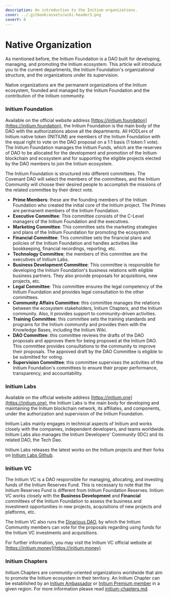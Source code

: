 ```yaml
---
description: An introduction to the Initium organizations.
cover: ../.gitbook/assets/wiki-header3.png
coverY: 0
---
```


# Native Organization

As mentioned before, the Initium Foundation is a DAO built for developing, managing, and promoting the Initium ecosystem. This article will introduce you to the current departments, the Initium Foundation's organizational structure, and the organizations under its supervision.

Native organizations are the permanent organizations of the Initium ecosystem, founded and managed by the Initium Foundation and the contribution of the Initium community.&#x20;

### Initium Foundation&#x20;

Available on the official website address [https://initium.foundation](https://initium.foundation), the Initium Foundation is the main body of the DAO with the authorizations above all the departments. All HODLers of Initium native token (INITIUM) are members of the Initium Foundation with the equal right to vote on the DAO proposal on a 1:1 basis (1 token:1 vote). The Initium Foundation manages the Initium Funds, which are the reserves of DAO to be allocated for the development and promotion of the Initium blockchain and ecosystem and for supporting the eligible projects elected by the DAO members to join the Initium ecosystem.

The Initium Foundation is structured into different committees. The Covenant DAO will select the members of the committees, and the Initium Community will choose their desired people to accomplish the missions of the related committee by their direct vote.

* **Prime Members**: these are the founding members of the Initium Foundation who created the initial core of the Initium project. The Primes are permanent members of the Initium Foundation.
* **Executive Committee**: This committee consists of the C-Level managers of the Initium Foundation and the executives.&#x20;
* **Marketing Committee**: This committee sets the marketing strategies and plans of the Initium Foundation for promoting the ecosystem.
* **Financial Committee**: This committee sets the financial plans and policies of the Initium Foundation and handles activities like bookkeeping, financial recordings, reporting, etc.
* **Technology Committee**; the members of this committee are the executives of Initium Labs.
* **Business Development Committee**: This committee is responsible for developing the Initium Foundation's business relations with eligible business partners. They also provide proposals for acquisitions, new projects, etc.&#x20;
* **Legal Committee**: This committee ensures the legal competency of the Initium Foundation and provides legal consultation to the other committees.&#x20;
* **Community Affairs Committee**: this committee manages the relations between the ecosystem stakeholders, Initium Chapters, and the Initium community. Also, it provides support to community-driven activities.&#x20;
* **Training Committee**: this committee sets the training standards and programs for the Initium community and provides them with the Knowledge Bases, including the Initium Wiki.&#x20;
* **DAO Committee**: this committee reviews the drafts of the DAO proposals and approves them for being proposed at the Initium DAO. This committee provides consultations to the community to improve their proposals. The approved draft by the DAO Committee is eligible to be submitted for voting.&#x20;
* **Supervision Committee**: this committee supervises the activities of the Initium Foundation's committees to ensure their proper performance, transparency, and accountability.&#x20;

### Initium Labs

Available on the official website address [https://initium.one](https://initium.one), the Initium Labs is the main body for developing and maintaining the Initium blockchain network, its affiliates, and components, under the authorization and supervision of the Initium Foundation.&#x20;

Initium Labs mainly engages in technical aspects of Initium and works closely with the companies, independent developers, and teams worldwide. Initium Labs also manages the Initium Developers' Community (IDC) and its related DAO, the Tech Dao.&#x20;

Initium Labs releases the latest works on the Initium projects and their forks on [Initium Labs Github](https://github.com/Initium-Labs).&#x20;

### **Initium VC**

The Initium VC is a DAO responsible for managing, allocating, and investing funds of the Initium Reserves Fund. This is necessary to note that the Initium Reserves Fund is different from Initium Foundation Reserves. Initium VC works closely with the **Business Development** and **Financial** committees of the Initium Foundation to assess the business and investment opportunities in new projects, acquisitions of new projects and platforms, etc.&#x20;

The Initium VC also runs the [Dinarious DAO](initium-daos.md), by which the Initium Community members can vote for the proposals regarding using funds for the Initium VC investments and acquisitions.&#x20;

For further information, you may visit the Initium VC official website at [https://initium.money](https://initium.money)

### Initium Chapters

Initium Chapters are community-oriented organizations worldwide that aim to promote the Initium ecosystem in their territory. An Initium Chapter can be established by an [Initium Ambassador](how-to-join-initium.md#ambassadors) or [Initium Premium member](how-to-join-initium.md#premiums) in a given region. For more information please read [initium-chapters.md](initium-chapters.md "mention").

###
